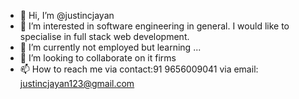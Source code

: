 - 👋 Hi, I’m @justincjayan
- 👀 I’m interested in software engineering in general. I would like to specialise in full stack web development.
- 🌱 I’m currently not employed but learning ...
- 💞️ I’m looking to collaborate on it firms
- 📫 How to reach me via contact:91 9656009041
                    via email: justincjayan123@gmail.com

<!---
justincjayan/justincjayan is a ✨ special ✨ repository because its `README.md` (this file) appears on your GitHub profile.
You can click the Preview link to take a look at your changes.
--->
